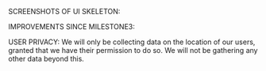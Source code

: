SCREENSHOTS OF UI SKELETON:

IMPROVEMENTS SINCE MILESTONE3:

USER PRIVACY:
We will only be collecting data on the location of our users, granted that we 
have their permission to do so. We will not be gathering any other data beyond
this.